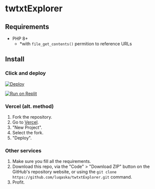 # twtxtExplorer
## Requirements
- PHP 8+
  - *with `file_get_contents()` permition to reference URLs
## Install
### Click and deploy
[![Deploy](https://vercel.com/button)](https://vercel.com/new/project?template=https://github.com/juicyfx/vercel-examples/tree/master/php)

[![Run on Replit](https://replit.com/badge/github/luqaska/twtxtExplorer)](https://replit.com/github/luqaska/twtxtExplorer)
### Vercel (alt. method)
1. Fork the repository.
2. Go to [Vercel](https://vercel.com).
3. "New Project".
4. Select the fork.
5. "Deploy".
### Other services
1. Make sure you fill all the requirements.
2. Download this repo, via the "Code" > "Download ZIP" button on the GitHub's repository website, or using the `git clone https://github.com/luqaska/twtxtExplorer.git` command.
3. Profit.
